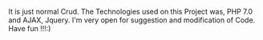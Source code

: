 It is just normal Crud. The Technologies used on this Project was, PHP 7.0 and AJAX, Jquery.
I'm very open for suggestion and modification of Code.
Have fun !!!:) 
